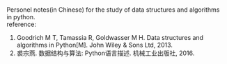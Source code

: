 # 
Personel notes(in Chinese) for the study of data structures and algorithms in python.    
reference:
1. Goodrich M T, Tamassia R, Goldwasser M H. Data structures and algorithms in Python[M]. John Wiley & Sons Ltd, 2013.
2. 裘宗燕. 数据结构与算法: Python语言描述. 机械工业出版社, 2016.
